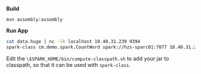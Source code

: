 
**Build**

`mvn assembly:assembly`

**Run App**

```bash
cat data.huge | nc -lk localhost 10.40.31.239 9394
spark-class cm.demo.spark.CountWord spark://hzs-sparc01:7077 10.40.31.239 9394
```

Edit the `\$SPARK_HOME/bin/compute-classpath.sh` to add your jar to classpath, so that it can be used with `spark-class`.
